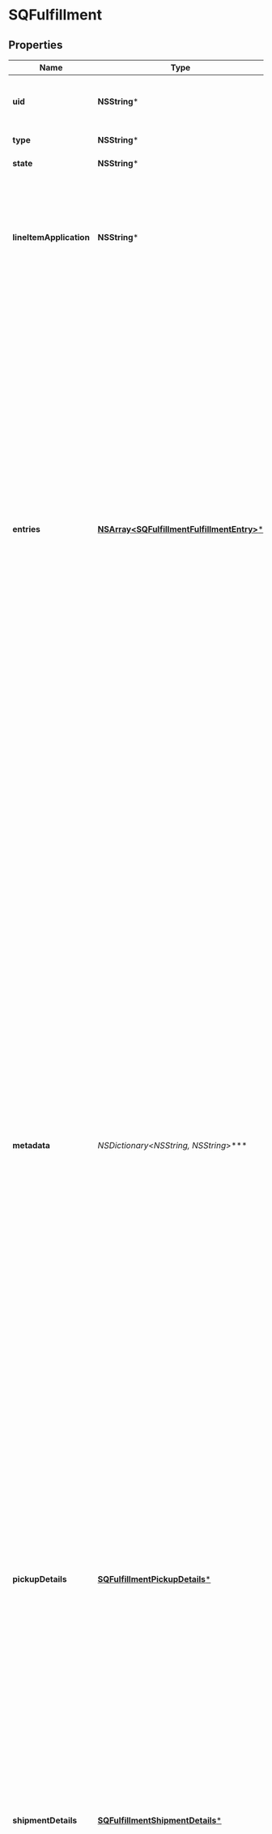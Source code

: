 # SQFulfillment

## Properties
Name | Type | Description | Notes
------------ | ------------- | ------------- | -------------
**uid** | **NSString*** | A unique ID that identifies the fulfillment only within this order. | [optional] 
**type** | **NSString*** | The type of the fulfillment. | [optional] 
**state** | **NSString*** | The state of the fulfillment. | [optional] 
**lineItemApplication** | **NSString*** | Describes what order line items this fulfillment applies to. It can be &#x60;ALL&#x60; or &#x60;ENTRY_LIST&#x60; with a supplied list of fulfillment entries. | [optional] 
**entries** | [**NSArray&lt;SQFulfillmentFulfillmentEntry&gt;***](SQFulfillmentFulfillmentEntry.md) | A list of entries pertaining to the fulfillment of an order. Each entry must reference a valid &#x60;uid&#x60; for an order line item in the &#x60;line_item_uid&#x60; field, as well as a &#x60;quantity&#x60; to fulfill.  Multiple entries can reference the same line item &#x60;uid&#x60;, as long as the total quantity among all fulfillment entries referencing a single line item does not exceed the quantity of the order&#39;s line item itself.  An order cannot be marked as &#x60;COMPLETED&#x60; before all fulfillments are &#x60;COMPLETED&#x60;, &#x60;CANCELED&#x60;, or &#x60;FAILED&#x60;. Fulfillments can be created and completed independently before order completion. | [optional] 
**metadata** | **NSDictionary&lt;NSString*, NSString*&gt;*** | Application-defined data attached to this fulfillment. Metadata fields are intended to store descriptive references or associations with an entity in another system or store brief information about the object. Square does not process this field; it only stores and returns it in relevant API calls. Do not use metadata to store any sensitive information (such as personally identifiable information or card details).  Keys written by applications must be 60 characters or less and must be in the character set &#x60;[a-zA-Z0-9_-]&#x60;. Entries can also include metadata generated by Square. These keys are prefixed with a namespace, separated from the key with a &#39;:&#39; character.  Values have a maximum length of 255 characters.  An application can have up to 10 entries per metadata field.  Entries written by applications are private and can only be read or modified by the same application.  For more information, see [Metadata](https://developer.squareup.com/docs/build-basics/metadata). | [optional] 
**pickupDetails** | [**SQFulfillmentPickupDetails***](SQFulfillmentPickupDetails.md) | Contains details for a pickup fulfillment. These details are required when the fulfillment type is &#x60;PICKUP&#x60;. | [optional] 
**shipmentDetails** | [**SQFulfillmentShipmentDetails***](SQFulfillmentShipmentDetails.md) | Contains details for a shipment fulfillment. These details are required when the fulfillment type is &#x60;SHIPMENT&#x60;.  A shipment fulfillment&#39;s relationship to fulfillment &#x60;state&#x60;: &#x60;PROPOSED&#x60;: A shipment is requested. &#x60;RESERVED&#x60;: Fulfillment accepted. Shipment processing. &#x60;PREPARED&#x60;: Shipment packaged. Shipping label created. &#x60;COMPLETED&#x60;: Package has been shipped. &#x60;CANCELED&#x60;: Shipment has been canceled. &#x60;FAILED&#x60;: Shipment has failed. | [optional] 
**deliveryDetails** | [**SQFulfillmentDeliveryDetails***](SQFulfillmentDeliveryDetails.md) |  | [optional] 

[[Back to Model list]](../README.md#documentation-for-models) [[Back to API list]](../README.md#documentation-for-api-endpoints) [[Back to README]](../README.md)


